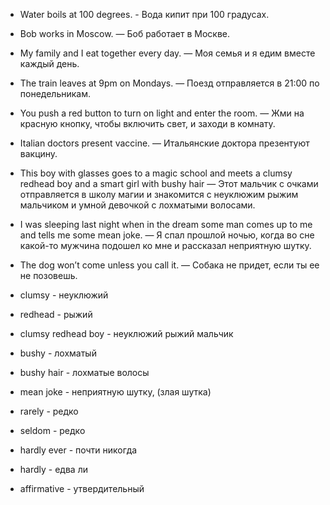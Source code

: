 
- Water boils at 100 degrees. - Вода кипит при 100 градусах.
- Bob works in Moscow. — Боб работает в Москве.
- My family and I eat together every day. — Моя семья и я едим вместе каждый день.
- The train leaves at 9pm on Mondays. — Поезд отправляется в 21:00 по понедельникам.
- You push a red button to turn on light and enter the room. — Жми на красную кнопку, чтобы включить свет, и 
заходи в комнату.
- Italian doctors present vaccine. — Итальянские доктора презентуют вакцину.
- This boy with glasses goes to a magic school and meets a clumsy redhead boy and a smart girl with bushy hair — 
Этот мальчик с очками отправляется в школу магии и знакомится с неуклюжим рыжим мальчиком и умной девочкой с лохматыми волосами.
- I was sleeping last night when in the dream some man comes up to me and tells me some mean joke. — Я спал прошлой ночью, когда 
во сне какой-то мужчина подошел ко мне и рассказал неприятную шутку.
- The dog won’t come unless you call it. — Собака не придет, если ты ее не позовешь.

- clumsy - неуклюжий
- redhead - рыжий
- clumsy redhead boy - неуклюжий рыжий мальчик
- bushy - лохматый
- bushy hair - лохматые волосы
- mean joke - неприятную шутку, (злая шутка)
- rarely - редко
- seldom - редко
- hardly ever - почти никогда
- hardly - едва ли
- affirmative - утвердительный

